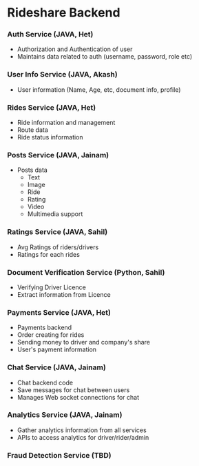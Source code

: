 # Rideshare Backend

### Auth Service (JAVA, Het)
* Authorization and Authentication of user
* Maintains data related to auth (username, password, role etc)
### User Info Service (JAVA, Akash)
* User information (Name, Age, etc, document info, profile) 
### Rides Service (JAVA, Het)
* Ride information and management
* Route data
* Ride status information
### Posts Service (JAVA, Jainam)
* Posts data 
  - Text
  - Image
  - Ride
  - Rating
  - Video
  - Multimedia support
### Ratings Service (JAVA, Sahil)
* Avg Ratings of riders/drivers
* Ratings for each rides
### Document Verification Service (Python, Sahil)
* Verifying Driver Licence
* Extract information from Licence
### Payments Service (JAVA, Het)
* Payments backend
* Order creating for rides
* Sending money to driver and company's share
* User's payment information
### Chat Service (JAVA, Jainam)
* Chat backend code
* Save messages for chat between users
* Manages Web socket connections for chat
### Analytics Service (JAVA, Jainam)
* Gather analytics information from all services
* APIs to access analytics for driver/rider/admin
### Fraud Detection Service (TBD)
